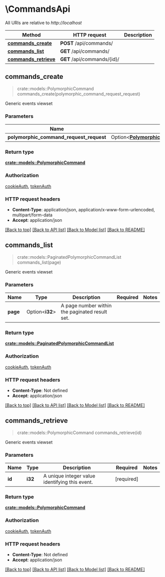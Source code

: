 # \CommandsApi

All URIs are relative to *http://localhost*

Method | HTTP request | Description
------------- | ------------- | -------------
[**commands_create**](CommandsApi.md#commands_create) | **POST** /api/commands/ | 
[**commands_list**](CommandsApi.md#commands_list) | **GET** /api/commands/ | 
[**commands_retrieve**](CommandsApi.md#commands_retrieve) | **GET** /api/commands/{id}/ | 



## commands_create

> crate::models::PolymorphicCommand commands_create(polymorphic_command_request_request)


Generic events viewset

### Parameters


Name | Type | Description  | Required | Notes
------------- | ------------- | ------------- | ------------- | -------------
**polymorphic_command_request_request** | Option<[**PolymorphicCommandRequestRequest**](PolymorphicCommandRequestRequest.md)> |  |  |

### Return type

[**crate::models::PolymorphicCommand**](PolymorphicCommand.md)

### Authorization

[cookieAuth](../README.md#cookieAuth), [tokenAuth](../README.md#tokenAuth)

### HTTP request headers

- **Content-Type**: application/json, application/x-www-form-urlencoded, multipart/form-data
- **Accept**: application/json

[[Back to top]](#) [[Back to API list]](../README.md#documentation-for-api-endpoints) [[Back to Model list]](../README.md#documentation-for-models) [[Back to README]](../README.md)


## commands_list

> crate::models::PaginatedPolymorphicCommandList commands_list(page)


Generic events viewset

### Parameters


Name | Type | Description  | Required | Notes
------------- | ------------- | ------------- | ------------- | -------------
**page** | Option<**i32**> | A page number within the paginated result set. |  |

### Return type

[**crate::models::PaginatedPolymorphicCommandList**](PaginatedPolymorphicCommandList.md)

### Authorization

[cookieAuth](../README.md#cookieAuth), [tokenAuth](../README.md#tokenAuth)

### HTTP request headers

- **Content-Type**: Not defined
- **Accept**: application/json

[[Back to top]](#) [[Back to API list]](../README.md#documentation-for-api-endpoints) [[Back to Model list]](../README.md#documentation-for-models) [[Back to README]](../README.md)


## commands_retrieve

> crate::models::PolymorphicCommand commands_retrieve(id)


Generic events viewset

### Parameters


Name | Type | Description  | Required | Notes
------------- | ------------- | ------------- | ------------- | -------------
**id** | **i32** | A unique integer value identifying this event. | [required] |

### Return type

[**crate::models::PolymorphicCommand**](PolymorphicCommand.md)

### Authorization

[cookieAuth](../README.md#cookieAuth), [tokenAuth](../README.md#tokenAuth)

### HTTP request headers

- **Content-Type**: Not defined
- **Accept**: application/json

[[Back to top]](#) [[Back to API list]](../README.md#documentation-for-api-endpoints) [[Back to Model list]](../README.md#documentation-for-models) [[Back to README]](../README.md)

